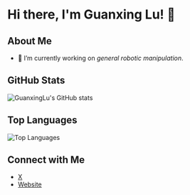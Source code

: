 # Hi there, I'm Guanxing Lu! 👋

## About Me
- 🔭 I’m currently working on *general robotic manipulation*.

## GitHub Stats
![GuanxingLu's GitHub stats](https://github-readme-stats.vercel.app/api?username=GuanxingLu&show_icons=true&theme=radical)

## Top Languages
![Top Languages](https://github-readme-stats.vercel.app/api/top-langs/?username=GuanxingLu&layout=compact&theme=radical)

## Connect with Me
- [X](https://x.com/gxlu02)
- [Website](https://guanxinglu.github.io/)
